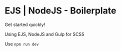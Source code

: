 # EJS | NodeJS - Boilerplate 

Get started quickly!

Using EJS, NodeJS and Gulp for SCSS

Use `npm run dev`
